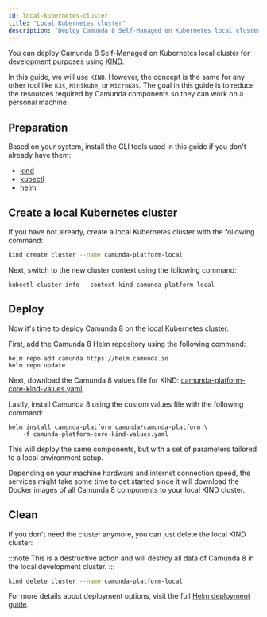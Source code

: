 ```yaml
---
id: local-kubernetes-cluster
title: "Local Kubernetes cluster"
description: "Deploy Camunda 8 Self-Managed on Kubernetes local cluster for development purposes using KIND."
---
```


You can deploy Camunda 8 Self-Managed on Kubernetes local cluster for development purposes using [KIND](https://kind.sigs.k8s.io/).

In this guide, we will use `KIND`. However, the concept is the same for any other tool like `K3s`, `Minikube`, or `MicroK8s`. The goal in this guide is to reduce the resources required by Camunda components so they can work on a personal machine.

## Preparation

Based on your system, install the CLI tools used in this guide if you don't already have them:

- [kind](https://kind.sigs.k8s.io/docs/user/quick-start)
- [kubectl](https://kubernetes.io/docs/tasks/tools/#kubectl)
- [helm](https://helm.sh/docs/intro/install/)

## Create a local Kubernetes cluster

If you have not already, create a local Kubernetes cluster with the following command:

```sh
kind create cluster --name camunda-platform-local
```

Next, switch to the new cluster context using the following command:

```
kubectl cluster-info --context kind-camunda-platform-local
```

## Deploy

Now it's time to deploy Camunda 8 on the local Kubernetes cluster.

First, add the Camunda 8 Helm repository using the following command:

```
helm repo add camunda https://helm.camunda.io
helm repo update
```

Next, download the Camunda 8 values file for KIND: [camunda-platform-core-kind-values.yaml](https://github.com/camunda/camunda-platform-helm/blob/main/kind/camunda-platform-core-kind-values.yaml).

Lastly, install Camunda 8 using the custom values file with the following command:

```
helm install camunda-platform camunda/camunda-platform \
    -f camunda-platform-core-kind-values.yaml
```

This will deploy the same components, but with a set of parameters tailored to a local environment setup.

Depending on your machine hardware and internet connection speed, the services might take some time to get started since it will download the Docker images of all Camunda 8 components to your local KIND cluster.

## Clean

If you don't need the cluster anymore, you can just delete the local KIND cluster:

:::note
This is a destructive action and will destroy all data of Camunda 8 in the local development cluster.
:::

```sh
kind delete cluster --name camunda-platform-local
```

For more details about deployment options, visit the full [Helm deployment guide](/self-managed/setup/install.md).
